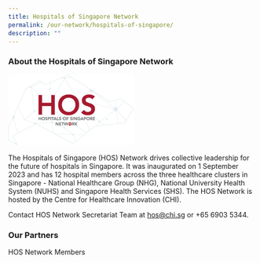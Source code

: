 ```yaml
---
title: Hospitals of Singapore Network
permalink: /our-network/hospitals-of-singapore/
description: ""
---
```

### About the Hospitals of Singapore Network 

![](/images/hos%20logo_min.png)

The Hospitals of Singapore (HOS) Network drives collective leadership for the future of hospitals in Singapore. It was inaugurated on 1 September 2023 and has 12 hospital members across the three healthcare clusters in Singapore - National Healthcare Group (NHG), National University Health System (NUHS) and Singapore Health Services (SHS). The HOS Network is hosted by the Centre for Healthcare Innovation (CHI).

Contact HOS Network Secretariat Team at [hos@chi.sg](mailto:hos@chi.sg) or +65 6903 5344.

### Our Partners

HOS Network Members 

